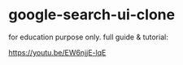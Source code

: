 # google-search-ui-clone

for education purpose only.
full guide & tutorial:

https://youtu.be/EW6njjE-lqE

